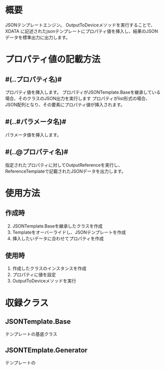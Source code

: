 # 概要
JSONテンプレートエンジン。
OutputToDeviceメソッドを実行することで、XDATA に記述されたjsonテンプレートにプロパティ値を挿入し、結果のJSONデータを標準出力に出力します。

# プロパティ値の記載方法
## \#(..プロパティ名)\#
プロパティ値を挿入します。
プロパティがJSONTemplate.Baseを継承している場合、そのクラスのJSON出力を実行します
プロパティがlist形式の場合、JSON配列となり、その要素にプロパティ値が挿入されます。
## \#(..#パラメータ名)\#
パラメータ値を挿入します。
## \#(..@プロパティ名)\#
指定されたプロパティに対してOutputReferenceを実行し、ReferenceTemplateで記載されたJSONデータを出力します。

# 使用方法
## 作成時
2) JSONTemplate.Baseを継承したクラスを作成
3) Templateをオーバーライドし、JSONテンプレートを作成
4) 挿入したいデータに合わせてプロパティを作成

## 使用時
1) 作成したクラスのインスタンスを作成
2) プロパティに値を設定
3) OutputToDeviceメソッドを実行



# 収録クラス

## JSONTemplate.Base
テンプレートの基底クラス
## JSONTEmplate.Generator
テンプレートの
